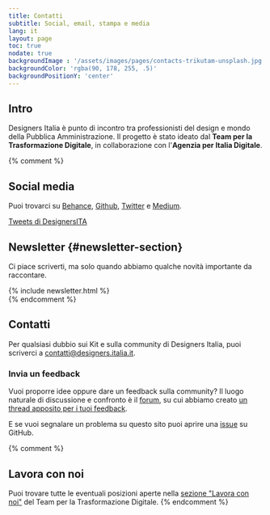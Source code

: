 ```yaml
---
title: Contatti
subtitle: Social, email, stampa e media
lang: it
layout: page
toc: true
nodate: true
backgroundImage : '/assets/images/pages/contacts-trikutam-unsplash.jpg'
backgroundColor: 'rgba(90, 178, 255, .5)'
backgroundPositionY: 'center'
---
```


## Intro
Designers Italia è punto di incontro tra professionisti del design e mondo della Pubblica Amministrazione. Il progetto è stato ideato dal **Team per la Trasformazione Digitale**, in collaborazione con l'**Agenzia per Italia Digitale**.

{% comment %}
## Social media
Puoi trovarci su [Behance](https://www.behance.net/italia), [Github](https://github.com/italia/designers.italia.it), [Twitter](https://twitter.com/designersita) e [Medium](https://medium.com/designers-italia).

<a class="twitter-timeline" data-height="460" data-lang="it" data-dnt="true" data-link-color="#0066cc" href="https://twitter.com/DesignersITA?ref_src=twsrc%5Etfw">Tweets di DesignersITA</a> <script async src="https://platform.twitter.com/widgets.js" charset="utf-8"></script>

## Newsletter {#newsletter-section}
Ci piace scriverti, ma solo quando abbiamo qualche novità importante da raccontare.

<div class="u-padding-bottom-xxl">
{% include newsletter.html %}
</div>
{% endcomment %}

## Contatti
Per qualsiasi dubbio sui Kit e sulla community di Designers Italia, puoi scriverci a [contatti@designers.italia.it](mailto:contatti@designers.italia.it).

### Invia un feedback
Vuoi proporre idee oppure dare un feedback sulla community? Il luogo naturale di discussione e confronto è il [forum](https://forum.italia.it/c/design/), su cui abbiamo creato [un thread apposito per i tuoi feedback](https://forum.italia.it/c/design/feedback-community).

E se vuoi segnalare un problema su questo sito puoi aprire una [issue](https://github.com/italia/designers.italia.it) su GitHub.

{% comment %}
## Lavora con noi
Puoi trovare tutte le eventuali posizioni aperte nella [sezione "Lavora con noi"](https://teamdigitale.governo.it/it/lavora-con-noi) del Team per la Trasformazione Digitale.
{% endcomment %}
